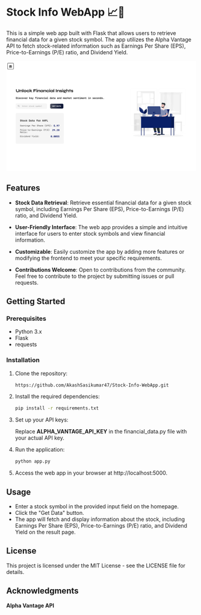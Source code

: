# Stock Info WebApp 📈📰

This is a simple web app built with Flask that allows users to retrieve financial data for a given stock symbol. The app utilizes the Alpha Vantage API to fetch stock-related information such as Earnings Per Share (EPS), Price-to-Earnings (P/E) ratio, and Dividend Yield.

![Stock-Info-WebAp](static/assets/img/og-image.png)

## Features

- **Stock Data Retrieval**: Retrieve essential financial data for a given stock symbol, including Earnings Per Share (EPS), Price-to-Earnings (P/E) ratio, and Dividend Yield.

- **User-Friendly Interface**: The web app provides a simple and intuitive interface for users to enter stock symbols and view financial information.

- **Customizable**: Easily customize the app by adding more features or modifying the frontend to meet your specific requirements.

- **Contributions Welcome**: Open to contributions from the community. Feel free to contribute to the project by submitting issues or pull requests.


## Getting Started

### Prerequisites

- Python 3.x
- Flask
- requests

### Installation

1. Clone the repository:

   ```bash
   https://github.com/AkashSasikumar47/Stock-Info-WebApp.git

2. Install the required dependencies:

    ```bash
    pip install -r requirements.txt

3. Set up your API keys:
    
    Replace **ALPHA_VANTAGE_API_KEY** in the financial_data.py file with your actual API key.

4. Run the application:

    ```bash
    python app.py

5. Access the web app in your browser at http://localhost:5000.

## Usage

- Enter a stock symbol in the provided input field on the homepage.
- Click the "Get Data" button.
- The app will fetch and display information about the stock, including Earnings Per Share (EPS), Price-to-Earnings (P/E) ratio, and Dividend Yield on the result page.

## License

This project is licensed under the MIT License - see the LICENSE file for details.

## Acknowledgments

**Alpha Vantage API**